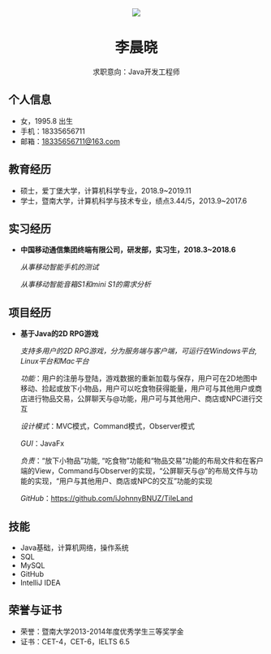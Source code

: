  <center>
     <img src = "assets/3.png">
     <h1>李晨晓</h1>
     <div>
         <span>
             求职意向：Java开发工程师
         </span>
     </div>
 </center>

 ## 个人信息 

 - 女，1995.8 出生
 - 手机：18335656711
 - 邮箱：18335656711@163.com

## 教育经历

- 硕士，爱丁堡大学，计算机科学专业，2018.9~2019.11
- 学士，暨南大学，计算机科学与技术专业，绩点3.44/5，2013.9~2017.6


## 实习经历

- **中国移动通信集团终端有限公司，研发部，实习生，2018.3~2018.6**
   
  *从事移动智能手机的测试*
  
  *从事移动智能音箱S1和mini S1的需求分析*

## 项目经历

- **基于Java的2D RPG游戏**

  *支持多用户的2D RPG游戏，分为服务端与客户端，可运行在Windows平台, Linux平台和Mac平台*

  *功能*：用户的注册与登陆，游戏数据的重新加载与保存，用户可在2D地图中移动、捡起或放下小物品，用户可以吃食物获得能量，用户可与其他用户或商店进行物品交易，公屏聊天与@功能，用户可与其他用户、商店或NPC进行交互

  *设计模式*：MVC模式，Command模式，Observer模式

  *GUI*：JavaFx

  *负责*：“放下小物品”功能, “吃食物”功能和“物品交易”功能的布局文件和在客户端的View，Command与Observer的实现，“公屏聊天与@”的布局文件与功能的实现，“用户与其他用户、商店或NPC的交互”功能的实现

  *GitHub*：https://github.com/iJohnnyBNUZ/TileLand

## 技能

- Java基础，计算机网络，操作系统
- SQL
- MySQL
- GitHub
- IntelliJ IDEA

## 荣誉与证书
- 荣誉：暨南大学2013-2014年度优秀学生三等奖学金
- 证书：CET-4，CET-6，IELTS 6.5


